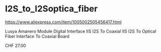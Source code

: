 # I2S_to_I2Soptica_fiber

https://www.aliexpress.com/item/1005002505456417.html

Lusya Amanero Module Digital Interface IIS I2S To Coaxial IIS I2S To Optical Fiber Interface To Coaxial Board

CHF 27.00

